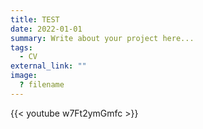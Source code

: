 ```yaml
---
title: TEST
date: 2022-01-01
summary: Write about your project here...
tags:
  - CV
external_link: ""
image:
  ? filename
---
```

{{< youtube w7Ft2ymGmfc >}}